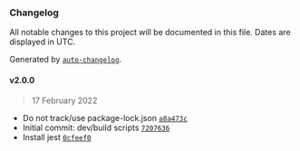 ### Changelog

All notable changes to this project will be documented in this file. Dates are displayed in UTC.

Generated by [`auto-changelog`](https://github.com/CookPete/auto-changelog).

#### v2.0.0

> 17 February 2022

- Do not track/use package-lock.json [`a8a473c`](https://onosendi/onosendi/lets-toast.git/commit/a8a473c0284a197e65fea9587a5ddc3628aebc5b)
- Initial commit: dev/build scripts [`7207636`](https://onosendi/onosendi/lets-toast.git/commit/720763634e8499028f0b54aa4a5c1fc2babe5765)
- Install jest [`0cfeef0`](https://onosendi/onosendi/lets-toast.git/commit/0cfeef035010f6add0292187b8cc3fcced1f1eb0)
